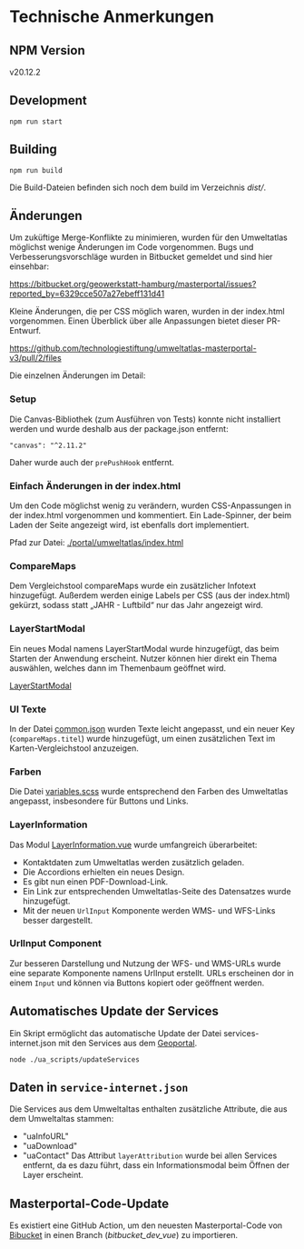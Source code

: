 # Technische Anmerkungen 

## NPM Version

v20.12.2

## Development

``
npm run start
``

## Building

``
npm run build
``

Die Build-Dateien befinden sich noch dem build im Verzeichnis *dist/*.

## Änderungen

Um zuküftige Merge-Konflikte zu minimieren, wurden für den Umweltatlas möglichst wenige Änderungen im Code vorgenommen. Bugs und Verbesserungsvorschläge wurden in Bitbucket gemeldet und sind hier einsehbar:

https://bitbucket.org/geowerkstatt-hamburg/masterportal/issues?reported_by=6329cce507a27ebeff131d41

Kleine Änderungen, die per CSS möglich waren, wurden in der index.html vorgenommen. Einen Überblick über alle Anpassungen bietet dieser PR-Entwurf.

https://github.com/technologiestiftung/umweltatlas-masterportal-v3/pull/2/files 

Die einzelnen Änderungen im Detail:


### Setup

Die Canvas-Bibliothek (zum Ausführen von Tests) konnte nicht installiert werden und wurde deshalb aus der package.json entfernt:

``
"canvas": "^2.11.2"
``

Daher wurde auch der ``prePushHook`` entfernt.

### Einfach Änderungen in der index.html 

Um den Code möglichst wenig zu verändern, wurden CSS-Anpassungen in der index.html vorgenommen und kommentiert. Ein Lade-Spinner, der beim Laden der Seite angezeigt wird, ist ebenfalls dort implementiert.

Pfad zur Datei: [./portal/umweltatlas/index.html](./portal/umweltatlas/index.html)


### CompareMaps

Dem Vergleichstool compareMaps wurde ein zusätzlicher Infotext hinzugefügt. Außerdem werden einige Labels per CSS (aus der index.html) gekürzt, sodass statt „JAHR - Luftbild“ nur das Jahr angezeigt wird.


### LayerStartModal

Ein neues Modal namens LayerStartModal wurde hinzugefügt, das beim Starten der Anwendung erscheint. Nutzer können hier direkt ein Thema auswählen, welches dann im Themenbaum geöffnet wird.

[LayerStartModal](./modules/layerTree/components/LayerStartModal.vue)


### UI Texte

In der Datei [common.json](./locales/de/common.json) wurden Texte leicht angepasst, und ein neuer Key (``compareMaps.titel``) wurde hinzugefügt, um einen zusätzlichen Text im Karten-Vergleichstool anzuzeigen.

### Farben

Die Datei [variables.scss](/src/assets/css/variables.scss) wurde entsprechend den Farben des Umweltatlas angepasst, insbesondere für Buttons und Links.


### LayerInformation

Das Modul [LayerInformation.vue](./src/modules/layerInformation/components/LayerInformation.vue) wurde umfangreich überarbeitet:

- Kontaktdaten zum Umweltatlas werden zusätzlich geladen.
- Die Accordions erhielten ein neues Design.
- Es gibt nun einen PDF-Download-Link.
- Ein Link zur entsprechenden Umweltatlas-Seite des Datensatzes wurde hinzugefügt.
- Mit der neuen ``UrlInput`` Komponente werden WMS- und WFS-Links besser dargestellt.

### UrlInput Component

Zur besseren Darstellung und Nutzung der WFS- und WMS-URLs wurde eine separate Komponente namens UrlInput erstellt. URLs erscheinen dor in einem ``Input`` und können via Buttons kopiert oder geöffnent werden. 

## Automatisches Update der Services

Ein Skript ermöglicht das automatische Update der Datei services-internet.json mit den Services aus dem [Geoportal](https://gdi.berlin.de/viewer/main/#url).

``
node ./ua_scripts/updateServices
``

## Daten in ``service-internet.json``

Die Services aus dem Umweltaltas enthalten zusätzliche Attribute, die aus dem Umweltaltas stammen:
- "uaInfoURL"
- "uaDownload"
- "uaContact"
Das Attribut ``layerAttribution`` wurde bei allen Services entfernt, da es dazu führt, dass ein Informationsmodal beim Öffnen der Layer erscheint.


## Masterportal-Code-Update

Es existiert eine GitHub Action, um den neuesten Masterportal-Code von [Bibucket](https://bitbucket.org/geowerkstatt-hamburg/masterportal.git) in einen Branch (*bitbucket_dev_vue*) zu importieren.









